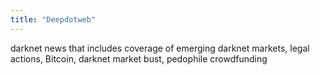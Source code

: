 ```yaml
---
title: "Deepdotweb"
---
```

darknet news that includes coverage of emerging darknet markets, legal actions, Bitcoin, darknet market bust, pedophile crowdfunding


